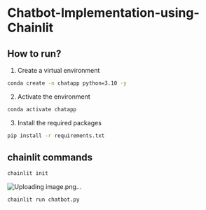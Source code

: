 # Chatbot-Implementation-using-Chainlit


## How to run?

1. Create a virtual environment

```bash
conda create -n chatapp python=3.10 -y

```

2. Activate the environment

```bash
conda activate chatapp

```


3. Install the required packages

```bash
pip install -r requirements.txt
```


## chainlit commands

```bash
chainlit init
```

![Uploading image.png…]()



```bash
chainlit run chatbot.py
```

